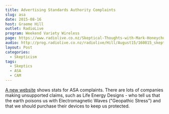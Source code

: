 ```yaml
---
title: Advertising Standards Authority Complaints
slug: asa
date: 2015-08-16
host: Graeme Hill
outlet: RadioLive
program: Weekend Variety Wireless
page: https://www.radiolive.co.nz/Skeptical-Thoughts-with-Mark-Honeychurch/tabid/506/articleID/94312/Default.aspx
audio: http://prog.radiolive.co.nz/radiolive/Hill/August15/160815_skepticalthoughts.mp3
layout: Post
categories:
  - Skepticism
tags:
  - Skeptics
  - ASA
  - CAM
---
```


[A new website](http://asa.sbh.nz/?sbh) shows stats for ASA complaints. There are lots of companies making unsupported claims, such as Life Energy Designs - who tell us that the earth poisons us with Electromagnetic Waves ("Geopathic Stress") and that we should purchase their devices to keep us protected.

<!-- more -->
